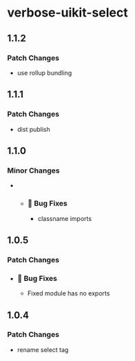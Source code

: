 # verbose-uikit-select

## 1.1.2

### Patch Changes

- use rollup bundling

## 1.1.1

### Patch Changes

- dist publish

## 1.1.0

### Minor Changes

- - ### 🐛 Bug Fixes
    - classname imports

## 1.0.5

### Patch Changes

- ### 🐛 Bug Fixes
  - Fixed module has no exports

## 1.0.4

### Patch Changes

- rename select tag
